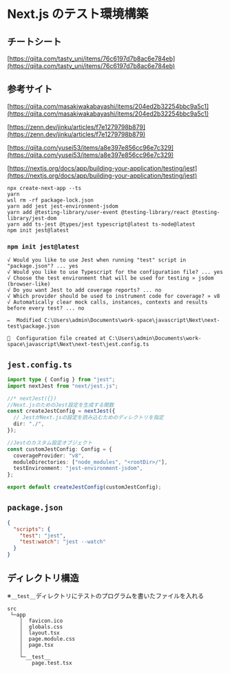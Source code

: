 # Next.js のテスト環境構築

## チートシート

[https://qiita.com/tasty_uni/items/76c6197d7b8ac6e784eb](https://qiita.com/tasty_uni/items/76c6197d7b8ac6e784eb)

## 参考サイト

[https://qiita.com/masakiwakabayashi/items/204ed2b32254bbc9a5c1](https://qiita.com/masakiwakabayashi/items/204ed2b32254bbc9a5c1)

[https://zenn.dev/jinku/articles/f7e1279798b879](https://zenn.dev/jinku/articles/f7e1279798b879)

[https://qiita.com/yusei53/items/a8e397e856cc96e7c329](https://qiita.com/yusei53/items/a8e397e856cc96e7c329)

[https://nextjs.org/docs/app/building-your-application/testing/jest](https://nextjs.org/docs/app/building-your-application/testing/jest)

```batch
npx create-next-app --ts
yarn
wsl rm -rf package-lock.json
yarn add jest jest-environment-jsdom
yarn add @testing-library/user-event @testing-library/react @testing-library/jest-dom
yarn add ts-jest @types/jest typescript@latest ts-node@latest
npm init jest@latest
```

### `npm init jest@latest`

```text
√ Would you like to use Jest when running "test" script in "package.json"? ... yes
√ Would you like to use Typescript for the configuration file? ... yes
√ Choose the test environment that will be used for testing » jsdom (browser-like)
√ Do you want Jest to add coverage reports? ... no
√ Which provider should be used to instrument code for coverage? » v8
√ Automatically clear mock calls, instances, contexts and results before every test? ... no

✏️  Modified C:\Users\admin\Documents\work-space\javascript\Next\next-test\package.json

📝  Configuration file created at C:\Users\admin\Documents\work-space\javascript\Next\next-test\jest.config.ts
```

## `jest.config.ts`

```typescript
import type { Config } from "jest";
import nextJest from "next/jest.js";

//* nextJest({})
//Next.jsのためのJest設定を生成する関数
const createJestConfig = nextJest({
  // JestがNext.jsの設定を読み込むためのディレクトリを指定
  dir: "./",
});

//Jestのカスタム設定オブジェクト
const customJestConfig: Config = {
  coverageProvider: "v8",
  moduleDirectories: ["node_modules", "<rootDir>/"],
  testEnvironment: "jest-environment-jsdom",
};

export default createJestConfig(customJestConfig);
```

## `package.json`

```json
{
  "scripts": {
    "test": "jest",
    "test:watch": "jest --watch"
  }
}
```

## ディレクトリ構造

※`__test__`ディレクトリにテストのプログラムを書いたファイルを入れる

```batch
src
 └─app
    │  favicon.ico
    │  globals.css
    │  layout.tsx
    │  page.module.css
    │  page.tsx
    │
    └─__test__
        page.test.tsx
```
